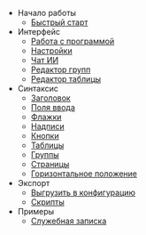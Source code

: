 - Начало работы
  - [Быстрый старт](БыстрыйСтарт.md)
- Интерфейс
  - [Работа с программой](РаботаСПрограммой.md)
  - [Настройки](Настройки.md)
  - [Чат ИИ](ЧатИИ.md)
  - [Редактор групп](РедакторГрупп.md)
  - [Редактор таблицы](РедакторТаблицы.md)
- Синтаксис
  - [Заголовок](Заголовок.md)
  - [Поля ввода](ПоляВвода.md)
  - [Флажки](Флажки.md)
  - [Надписи](Надписи.md)
  - [Кнопки](Кнопки.md)
  - [Таблицы](Таблицы.md)
  - [Группы](Группы.md)
  - [Страницы](Страницы.md)
  - [Горизонтальное положение](ГоризонтальноеПоложение.md)
- Экспорт
  - [Выгрузить в конфигурацию](ВыгрузитьВКонфигурацию.md)
  - [Скрипты](Скрипты.md)
- Примеры
  - [Служебная записка](Пример1.md)

